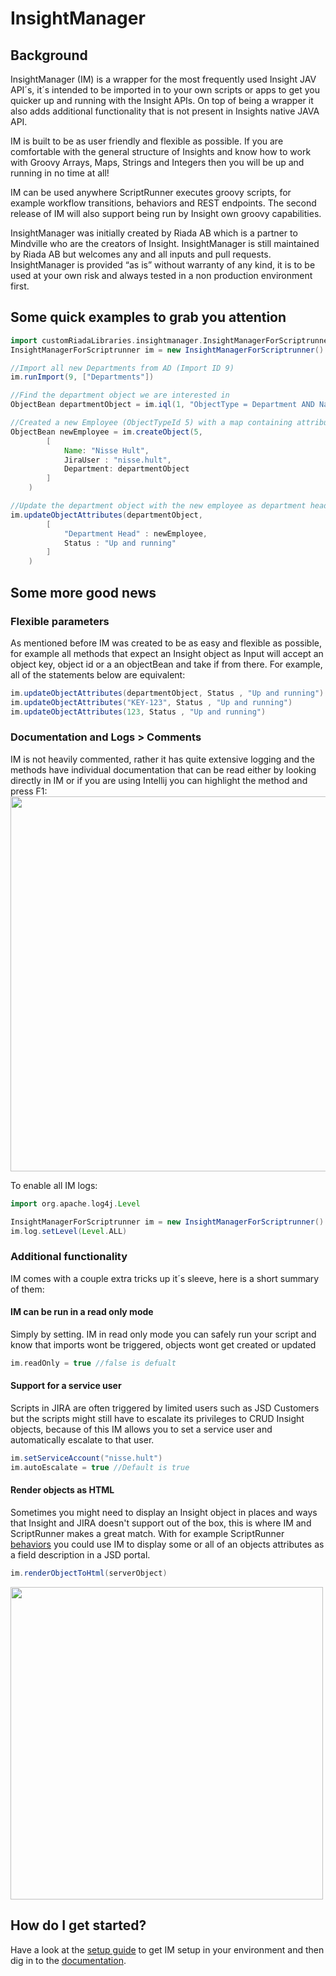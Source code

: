 # InsightManager

## Background
InsightManager (IM) is a wrapper for the most frequently used Insight JAV API´s, it´s intended to be imported in to your own scripts or apps to get you quicker up and running with the Insight APIs. On top of being a wrapper it also adds additional functionality that is not present in Insights native JAVA API.

IM is built to be as user friendly and flexible as possible. If you are comfortable with the general structure of Insights and know how to work with Groovy Arrays, Maps, Strings and Integers then you will be up and running in no time at all!

IM can be used anywhere ScriptRunner executes groovy scripts, for example workflow transitions, behaviors and REST endpoints. The second release of IM will also support being run by Insight own groovy capabilities. 

InsightManager was initially created by Riada AB which is a partner to Mindville who are the creators of Insight. 
InsightManager is still maintained by Riada AB but welcomes any and all inputs and pull requests. 
InsightManager is provided “as is” without warranty of any kind, it is to be used at your own risk and always tested in a non production environment first.



## Some quick examples to grab you attention
```Groovy
import customRiadaLibraries.insightmanager.InsightManagerForScriptrunner
InsightManagerForScriptrunner im = new InsightManagerForScriptrunner()

//Import all new Departments from AD (Import ID 9)
im.runImport(9, ["Departments"]) 

//Find the department object we are interested in
ObjectBean departmentObject = im.iql(1, "ObjectType = Department AND Name = IT").first() 

//Created a new Employee (ObjectTypeId 5) with a map containing attributes
ObjectBean newEmployee = im.createObject(5, 
		[
			Name: "Nisse Hult", 
			JiraUser : "nisse.hult", 
			Department: departmentObject 
		]
	)

//Update the department object with the new employee as department head and set a status
im.updateObjectAttributes(departmentObject, 
		[
			"Department Head" : newEmployee,
			Status : "Up and running"
		]
	)

```

## Some more good news

### Flexible parameters
As mentioned before IM was created to be as easy and flexible as possible, for example all methods that expect an Insight object as Input will accept an object key, object id or a an objectBean and take if from there. For example, all of the statements below are equivalent: 

```groovy
im.updateObjectAttributes(departmentObject, Status , "Up and running")
im.updateObjectAttributes("KEY-123", Status , "Up and running")
im.updateObjectAttributes(123, Status , "Up and running")
```
### Documentation and Logs > Comments
IM is not heavily commented, rather it has quite extensive logging and the methods have individual documentation that can be read either by looking directly in IM or if you are using Intellij you can highlight the method and press F1:
<img src="https://raw.githubusercontent.com/wiki/Riada-AB/InsightManager/Images/ImMethodDocumentation.png" width="600">


To enable all IM logs:
```groovy
import org.apache.log4j.Level

InsightManagerForScriptrunner im = new InsightManagerForScriptrunner()  
im.log.setLevel(Level.ALL)
```


### Additional functionality
IM comes with a couple extra tricks up it´s sleeve, here is a short summary of them:

#### IM can be run in a read only mode

Simply by setting. IM in read only mode you can safely run your script and know that imports wont be triggered, objects wont get created or updated
```groovy
im.readOnly = true //false is defualt
```

#### Support for a service user
Scripts in JIRA are often triggered by limited users such as JSD Customers but the scripts might still have to escalate its privileges to CRUD Insight objects, because of this IM allows you to set a service user and automatically escalate to that user.
```groovy
im.setServiceAccount("nisse.hult")
im.autoEscalate = true //Default is true
```

#### Render objects as HTML
Sometimes you might need to display an Insight object in places and ways that Insight and JIRA doesn't support out of the box, this is where IM and ScriptRunner makes a great match. With for example ScriptRunner [behaviors](https://scriptrunner.adaptavist.com/latest/jira/behaviours-overview.html?utm_source=product-help) you could use IM to display some or all of an objects attributes as a field description in a JSD portal.
```groovy
im.renderObjectToHtml(serverObject)
```

<img src="https://raw.githubusercontent.com/wiki/Riada-AB/InsightManager/Images/ImRenderObjectToHtmlDocumentation.png" width="500">



## How do I get started?

Have a look at the [setup guide](https://github.com/Riada-AB/InsightManager/wiki/Setup-and-Upgrade) to get IM setup in your environment and then dig in to the [documentation](https://github.com/Riada-AB/InsightManager/wiki/Method-Overview).
